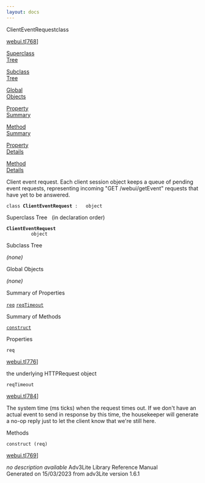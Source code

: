 ```yaml
---
layout: docs
---
```

<span class="title">ClientEventRequest</span><span class="type">class</span>

[webui.t](../file/webui.t.html)\[[768](../source/webui.t.html#768)\]

[Superclass  
Tree](#_SuperClassTree_)

[Subclass  
Tree](#_SubClassTree_)

[Global  
Objects](#_ObjectSummary_)

[Property  
Summary](#_PropSummary_)

[Method  
Summary](#_MethodSummary_)

[Property  
Details](#_Properties_)

[Method  
Details](#_Methods_)



Client event request. Each client session object keeps a queue of
pending event requests, representing incoming "GET /webui/getEvent"
requests that have yet to be answered.

`class `**`ClientEventRequest`**` :   object`



<span id="_SuperClassTree_"></span>



<span class="hdln">Superclass Tree</span>   (in declaration order)



**`ClientEventRequest`**  
`         object`  
<span id="_SubClassTree_"></span>



<span class="hdln">Subclass Tree</span>  



*(none)* <span id="_ObjectSummary_"></span>



<span class="hdln">Global Objects</span>  



*(none)* <span id="_PropSummary_"></span>



<span class="hdln">Summary of Properties</span>  



[`req`](#req) [`reqTimeout`](#reqTimeout)

<span id="_MethodSummary_"></span>



<span class="hdln">Summary of Methods</span>  



[`construct`](#construct)

<span id="_Properties_"></span>



<span class="hdln">Properties</span>  



<span id="req"></span>

`req`

[webui.t](../file/webui.t.html)\[[776](../source/webui.t.html#776)\]



the underlying HTTPRequest object



<span id="reqTimeout"></span>

`reqTimeout`

[webui.t](../file/webui.t.html)\[[784](../source/webui.t.html#784)\]



The system time (ms ticks) when the request times out. If we don't have
an actual event to send in response by this time, the housekeeper will
generate a no-op reply just to let the client know that we're still
here.



<span id="_Methods_"></span>



<span class="hdln">Methods</span>  



<span id="construct"></span>

`construct (req)`

[webui.t](../file/webui.t.html)\[[769](../source/webui.t.html#769)\]



*no description available*
Adv3Lite Library Reference Manual  
Generated on 15/03/2023 from adv3Lite version 1.6.1


